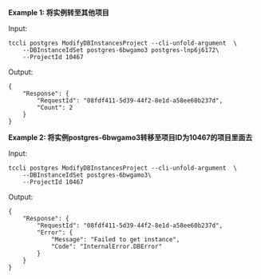 **Example 1: 将实例转至其他项目**



Input: 

```
tccli postgres ModifyDBInstancesProject --cli-unfold-argument  \
    --DBInstanceIdSet postgres-6bwgamo3 postgres-lnp6j6172\
    --ProjectId 10467
```

Output: 
```
{
    "Response": {
        "RequestId": "08fdf411-5d39-44f2-8e1d-a58ee60b237d",
        "Count": 2
    }
}
```

**Example 2: 将实例postgres-6bwgamo3转移至项目ID为10467的项目里面去**



Input: 

```
tccli postgres ModifyDBInstancesProject --cli-unfold-argument  \
    --DBInstanceIdSet postgres-6bwgamo3\
    --ProjectId 10467
```

Output: 
```
{
    "Response": {
        "RequestId": "08fdf411-5d39-44f2-8e1d-a58ee60b237d",
        "Error": {
            "Message": "Failed to get instance",
            "Code": "InternalError.DBError"
        }
    }
}
```

